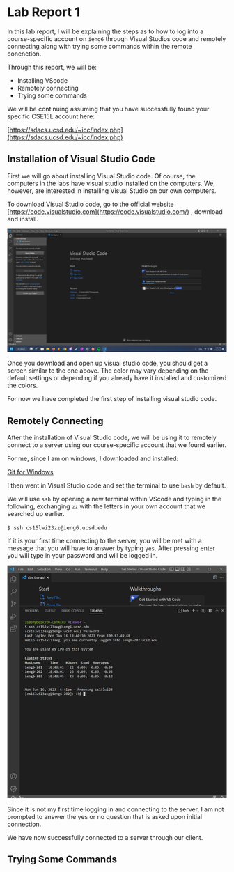 # Lab Report 1
In this lab report, I will be explaining the steps as to how to log into a course-specific account on `ieng6` through Visual Studios code and remotely connecting along with trying some commands within the remote conenction.

Through this report, we will be: 
* Installing VScode
* Remotely connecting 
* Trying some commands

We will be continuing assuming that you have successfully found your specific CSE15L account here:

[https://sdacs.ucsd.edu/~icc/index.php](https://sdacs.ucsd.edu/~icc/index.php)


## Installation of Visual Studio Code
First we will go about installing Visual Studio code. Of course, the computers in the labs have visual studio installed on the computers. We, however, are interested in installing Visual Studio on our own computers. 

To download Visual Studio code, go to the official website
[https://code.visualstudio.com](https://code.visualstudio.com/)
, download and install. 

![Image](VSscreenshot.png)

Once you download and open up visual studio code, you should get a screen similar to the one above. The color may vary depending on the default settings or depending if you already have it installed and customized the colors. 

For now we have completed the first step of installing visual studio code. 

## Remotely Connecting
After the installation of Visual Studio code, we will be using it to remotely connect to a server using our course-specific account that we found earlier. 

For me, since I am on windows, I downloaded and installed:

[Git for Windows](https://gitforwindows.org/)

I then went in Visual Studio code and set the terminal to use `bash` by default.

We will use `ssh` by opening a new terminal within VScode and typing in the following, exchanging `zz` with the letters in your own account that we searched up earlier. 

`$ ssh cs15lwi23zz@ieng6.ucsd.edu`

If it is your first time connecting to the server, you will be met with a message that you will have to answer by typing `yes`. After pressing enter you will type in your password and will be logged in. 

![LoggingIn](loggingIn.png)

Since it is not my first time logging in and connecting to the server, I am not prompted to answer the yes or no question that is asked upon initial connection. 

We have now successfully connected to a server through our client.

## Trying Some Commands

